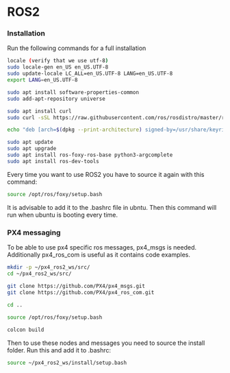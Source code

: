# ROS2

### Installation

Run the following commands for a full installation

```bash
locale (verify that we use utf-8)
sudo locale-gen en_US en_US.UTF-8
sudo update-locale LC_ALL=en_US.UTF-8 LANG=en_US.UTF-8
export LANG=en_US.UTF-8

sudo apt install software-properties-common
sudo add-apt-repository universe

sudo apt install curl
sudo curl -sSL https://raw.githubusercontent.com/ros/rosdistro/master/ros.key -o /usr/share/keyrings/ros-archive-keyring.gpg

echo "deb [arch=$(dpkg --print-architecture) signed-by=/usr/share/keyrings/ros-archive-keyring.gpg] http://packages.ros.org/ros2/ubuntu $(. /etc/os-release && echo $UBUNTU_CODENAME) main" | sudo tee /etc/apt/sources.list.d/ros2.list > /dev/null

sudo apt update
sudo apt upgrade
sudo apt install ros-foxy-ros-base python3-argcomplete
sudo apt install ros-dev-tools
```

Every time you want to use ROS2 you have to source it again with this command:

```bash
source /opt/ros/foxy/setup.bash
```

It is advisable to add it to the .bashrc file in ubntu. Then this command will run when ubuntu is booting every time.

### PX4 messaging

To be able to use px4 specific ros messages, px4_msgs is needed. Additionally px4_ros_com is useful as it contains code examples.

```bash
mkdir -p ~/px4_ros2_ws/src/
cd ~/px4_ros2_ws/src/ 

git clone https://github.com/PX4/px4_msgs.git  
git clone https://github.com/PX4/px4_ros_com.git  
 
cd ..

source /opt/ros/foxy/setup.bash 

colcon build
```

Then to use these nodes and messages you need to source the install folder. Run this and add it to .bashrc:

```bash
source ~/px4_ros2_ws/install/setup.bash
```
